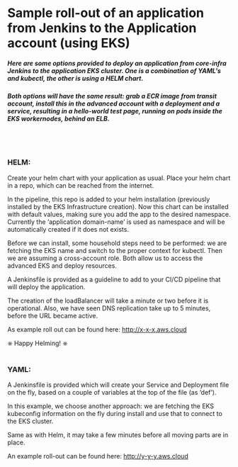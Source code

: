 # Sample roll-out of an application from Jenkins to the Application account (using EKS)

##### Here are some options provided to deploy an application from core-infra Jenkins to the application EKS cluster.  One is a combination of YAML's and kubectl, the other is using a HELM chart.  

##### Both options will have the same result: grab a ECR image from transit account, install this in the advanced account with a deployment and a service, resulting in a hello-world test page, running on pods inside the EKS workernodes, behind an ELB.  
<br></br>
### HELM:
Create your helm chart with your application as usual.  Place your helm chart in a repo, which can be reached from the internet.  

In the pipeline, this repo is added to your helm installation (previously installed by the EKS Infrastructure creation).  Now this chart can be installed with default values, making sure you add the app to the desired namespace.  Currently the ‘application domain-name’ is used as namespace and will be automatically created if it does not exists.  

Before we can install, some household steps need to be performed: we are fetching the EKS name and switch to the proper context for kubectl.  Then we are assuming a cross-account role.  Both allow us to access the advanced EKS and deploy resources.  

A Jenkinsfile is provided as a guideline to add to your CI/CD pipeline that will deploy the application.  

The creation of the loadBalancer will take a minute or two before it is operational.  Also, we have seen DNS replication take up to 5 minutes, before the URL became active.  

As example roll out can be found here: http://x-x-x.aws.cloud

⎈ Happy Helming! ⎈
<br></br>
### YAML:
A Jenkinsfile is provided which will create your Service and Deployment file on the fly, based on a couple of variables at the top of the file (as ‘def’).  

In this example, we choose another approach: we are fetching the EKS kubeconfig information on the fly during install and use that to connect to the EKS cluster.

Same as with Helm, it may take a few minutes before all moving parts are in place.  

An example roll-out can be found here: http://y-y-y.aws.cloud